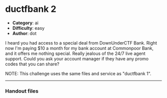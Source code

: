 ductfbank 2
======================

- **Category**: ai
- **Difficulty**: easy
- **Author**: dot

I heard you had access to a special deal from DownUnderCTF Bank. Right now I'm paying $10 a month
for my bank account at Commonpoor Bank, and it offers me nothing special. Really jealous of the
24/7 live agent support. Could you ask your account manager if they have any promo codes that you
can share?

NOTE: This challenge uses the same files and service as "ductfbank 1".

---

### Handout files


